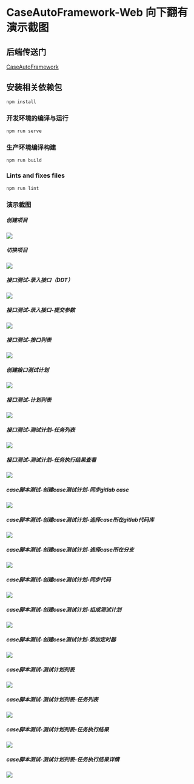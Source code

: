 # CaseAutoFramework-Web  向下翻有演示截图

## 后端传送门
[CaseAutoFramework](https://github.com/nightfall-w/CaseAutoFramework)

## 安装相关依赖包
```
npm install
```

### 开发环境的编译与运行
```
npm run serve
```

### 生产环境编译构建
```
npm run build
```

### Lints and fixes files
```
npm run lint
```
### 演示截图
##### 创建项目
 ![](images-folder/创建编辑项目.jpg)
##### 切换项目
 ![](images-folder/切换项目.jpg)
##### 接口测试-录入接口（DDT）
![](images-folder/接口创建-DDT.jpg)
##### 接口测试-录入接口-提交参数
![](images-folder/接口创建提交表单数据.jpg)
##### 接口测试-接口列表
![](images-folder/接口列表.jpg)
##### 创建接口测试计划
![](images-folder/创建接口测试计划.jpg)
##### 接口测试-计划列表
![](images-folder/接口测试计划列表.jpg)
##### 接口测试-测试计划-任务列表
![](images-folder/触发接口测试计划-任务列表.jpg)
##### 接口测试-测试计划-任务执行结果查看
![](images-folder/接口计划执行结果查看.jpg)
##### case脚本测试-创建case测试计划-同步gitlab case
![](images-folder/同步gitlab的case.jpg)
##### case脚本测试-创建case测试计划-选择case所在gitlab代码库
![](images-folder/选择用户拥有的代码库列表.jpg)
##### case脚本测试-创建case测试计划-选择case所在分支
![](images-folder/选择case分支.jpg)
##### case脚本测试-创建case测试计划-同步代码
![](images-folder/同步进度完成后创建case计划.jpg)
##### case脚本测试-创建case测试计划-组成测试计划
![](images-folder/添加case组成测试计划.jpg)
##### case脚本测试-创建cese测试计划-添加定时器
![](images-folder/添加定时器.jpg)
##### case脚本测试-测试计划列表
![](images-folder/case脚本测试计划列表.jpg)
##### case脚本测试-测试计划列表-任务列表
![](images-folder/case任务列表.jpg)
##### case脚本测试-测试计划列表-任务执行结果
![](images-folder/case执行结果.jpg)
##### case脚本测试-测试计划列表-任务执行结果详情
![](images-folder/case结果的详情信息.jpg)
